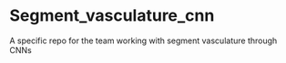 # Segment_vasculature_cnn
A specific repo for the team working with segment vasculature through CNNs

